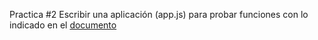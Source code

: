 Practica #2
Escribir una aplicación (app.js) para probar funciones con lo indicado en el [documento](https://docs.google.com/document/d/1oPZY4IsyjxY6W-N97fIN-23n-PmWa2VP_IMKkrYKFXc/edit)